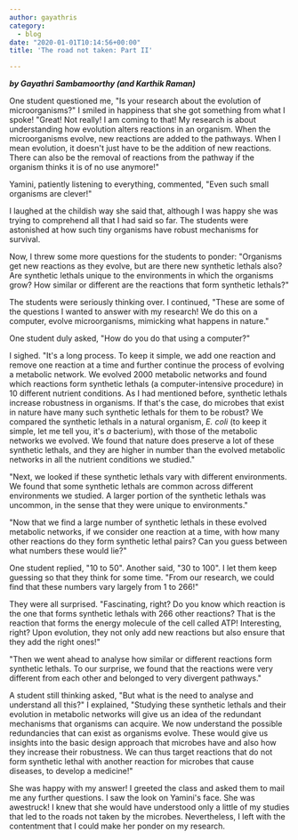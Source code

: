 ```yaml
---
author: gayathris
category:
  - blog
date: "2020-01-01T10:14:56+00:00"
title: 'The road not taken: Part II'

---
```

**_by Gayathri Sambamoorthy (and Karthik Raman)_**

One student questioned me,
"Is your research about the evolution of microorganisms?" I smiled in
happiness that she got something from what I spoke! "Great! Not really! I
am coming to that! My research is about understanding how evolution alters
reactions in an organism. When the microorganisms evolve, new reactions are
added to the pathways. When I mean evolution, it doesn't just have to be the
addition of new reactions. There can also be the removal of reactions from the
pathway if the organism thinks it is of no use anymore!"

Yamini, patiently listening to
everything, commented, "Even such small organisms are clever!"

I laughed at the childish way she
said that, although I was happy she was trying to comprehend all that I had
said so far. The students were astonished at how such tiny organisms have
robust mechanisms for survival.

Now, I threw some more questions for
the students to ponder: "Organisms get new reactions as they evolve, but
are there new synthetic lethals also? Are synthetic lethals unique to the
environments in which the organisms grow? How similar or different are the
reactions that form synthetic lethals?"

The students were seriously
thinking over. I continued, "These are some of the questions I wanted to
answer with my research! We do this on a computer, evolve microorganisms,
mimicking what happens in nature."

One student duly asked, "How do you do that using a
computer?"

I sighed. "It's a long
process. To keep it simple, we add one reaction and remove one reaction at a
time and further continue the process of evolving a metabolic network. We
evolved 2000 metabolic networks and found which reactions form synthetic
lethals (a computer-intensive procedure) in 10 different nutrient conditions.
As I had mentioned before, synthetic lethals increase robustness in organisms.
If that's the case, do microbes that exist in nature have many such synthetic
lethals for them to be robust? We compared the synthetic lethals in a natural
organism, _E. coli_ (to keep it simple,
let me tell you, it's _a_ bacterium), with those of the metabolic networks
we evolved. We found that nature does preserve a lot of these synthetic
lethals, and they are higher in number than the evolved metabolic networks in
all the nutrient conditions we studied."

"Next, we looked if these
synthetic lethals vary with different environments. We found that some
synthetic lethals are common across different environments we studied. A larger
portion of the synthetic lethals was uncommon, in the sense that they were
unique to environments."

"Now that we find a large
number of synthetic lethals in these evolved metabolic networks, if we consider
one reaction at a time, with how many other reactions do they form synthetic
lethal pairs? Can you guess between what numbers these would lie?"

One student replied, "10 to
50". Another said, "30 to 100". I let them keep guessing so that
they think for some time. "From our research, we could find that these
numbers vary largely from 1 to 266!"

They were all surprised. "Fascinating,
right? Do you know which reaction is the one that forms synthetic lethals with
266 other reactions? That is the reaction that forms the energy molecule of the
cell called ATP! Interesting, right? Upon evolution, they not only add new
reactions but also ensure that they add the right ones!"

"Then we went ahead to
analyse how similar or different reactions form synthetic lethals. To our
surprise, we found that the reactions were very different from each other and
belonged to very divergent pathways."

A student still thinking asked, "But what is the need
to analyse and understand all this?" I explained, "Studying these
synthetic lethals and their evolution in metabolic networks will give us an
idea of the redundant mechanisms that organisms can acquire. We now understand
the possible redundancies that can exist as organisms evolve. These would give
us insights into the basic design approach that microbes have and also how they
increase their robustness. We can thus target reactions that do not form
synthetic lethal with another reaction for microbes that cause diseases, to
develop a medicine!"

She was happy with my answer! I
greeted the class and asked them to mail me any further questions. I saw the
look on Yamini's face. She was awestruck! I knew that she would have understood
only a little of my studies that led to the roads not taken by the microbes. Nevertheless,
I left with the contentment that I could make her ponder on my research.
